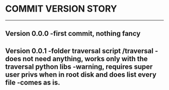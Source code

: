 # COMMIT VERSION STORY

---------------------------------------------------------------------------------
Version 0.0.0
-first commit, nothing fancy
---------------------------------------------------------------------------------
Version 0.0.1
-folder traversal script /traversal
-does not need anything, works only with the traversal python libs
-warning, requires super user privs when in root disk and does list every file
-comes as is.
---------------------------------------------------------------------------------